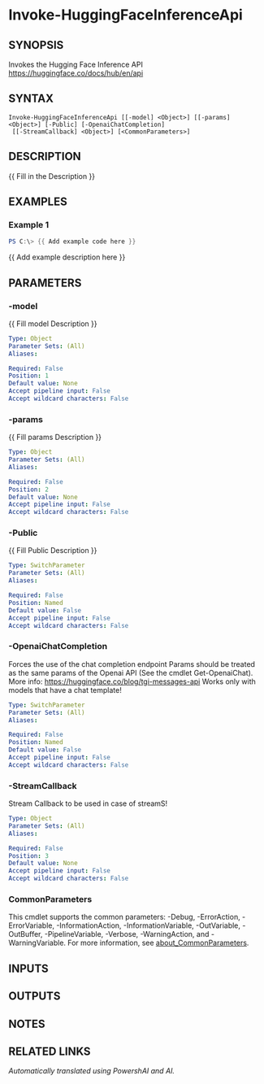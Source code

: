 ﻿---
external help file: powershai-help.xml
Module Name: powershai
online version:
schema: 2.0.0
---

# Invoke-HuggingFaceInferenceApi

## SYNOPSIS
Invokes the Hugging Face Inference API
https://huggingface.co/docs/hub/en/api

## SYNTAX

```
Invoke-HuggingFaceInferenceApi [[-model] <Object>] [[-params] <Object>] [-Public] [-OpenaiChatCompletion]
 [[-StreamCallback] <Object>] [<CommonParameters>]
```

## DESCRIPTION
{{ Fill in the Description }}

## EXAMPLES

### Example 1
```powershell
PS C:\> {{ Add example code here }}
```

{{ Add example description here }}

## PARAMETERS

### -model
{{ Fill model Description }}

```yaml
Type: Object
Parameter Sets: (All)
Aliases:

Required: False
Position: 1
Default value: None
Accept pipeline input: False
Accept wildcard characters: False
```

### -params
{{ Fill params Description }}

```yaml
Type: Object
Parameter Sets: (All)
Aliases:

Required: False
Position: 2
Default value: None
Accept pipeline input: False
Accept wildcard characters: False
```

### -Public
{{ Fill Public Description }}

```yaml
Type: SwitchParameter
Parameter Sets: (All)
Aliases:

Required: False
Position: Named
Default value: False
Accept pipeline input: False
Accept wildcard characters: False
```

### -OpenaiChatCompletion
Forces the use of the chat completion endpoint
Params should be treated as the same params of the Openai API (See the cmdlet Get-OpenaiChat).
More info: https://huggingface.co/blog/tgi-messages-api
Works only with models that have a chat template!

```yaml
Type: SwitchParameter
Parameter Sets: (All)
Aliases:

Required: False
Position: Named
Default value: False
Accept pipeline input: False
Accept wildcard characters: False
```

### -StreamCallback
Stream Callback to be used in case of streamS!

```yaml
Type: Object
Parameter Sets: (All)
Aliases:

Required: False
Position: 3
Default value: None
Accept pipeline input: False
Accept wildcard characters: False
```

### CommonParameters
This cmdlet supports the common parameters: -Debug, -ErrorAction, -ErrorVariable, -InformationAction, -InformationVariable, -OutVariable, -OutBuffer, -PipelineVariable, -Verbose, -WarningAction, and -WarningVariable. For more information, see [about_CommonParameters](http://go.microsoft.com/fwlink/?LinkID=113216).

## INPUTS

## OUTPUTS

## NOTES

## RELATED LINKS



_Automatically translated using PowershAI and AI._
